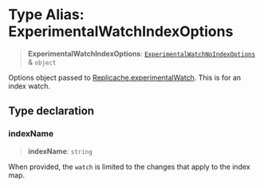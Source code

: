 # Type Alias: ExperimentalWatchIndexOptions

> **ExperimentalWatchIndexOptions**: [`ExperimentalWatchNoIndexOptions`](ExperimentalWatchNoIndexOptions.md) & `object`

Options object passed to [Replicache.experimentalWatch](../classes/Replicache.md#experimentalwatch). This is for an
index watch.

## Type declaration

### indexName

> **indexName**: `string`

When provided, the `watch` is limited to the changes that apply to the index map.
